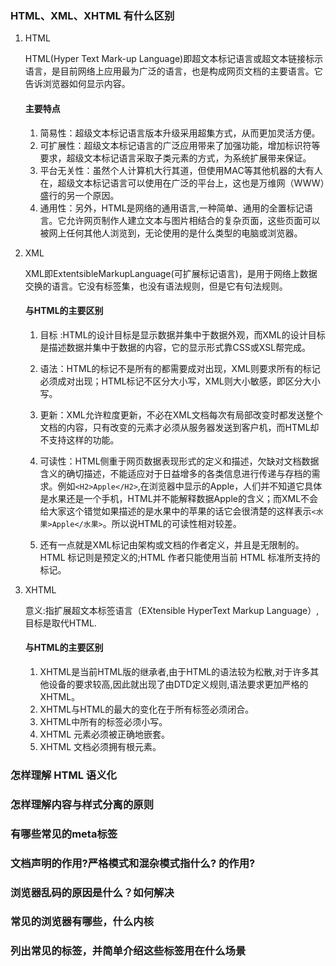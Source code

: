 ### HTML、XML、XHTML 有什么区别
1. HTML

    HTML(Hyper Text Mark-up Language)即超文本标记语言或超文本链接标示语言，是目前网络上应用最为广泛的语言，也是构成网页文档的主要语言。它告诉浏览器如何显示内容。
    
    #### 主要特点 ####
    1. 简易性：超级文本标记语言版本升级采用超集方式，从而更加灵活方便。
    2. 可扩展性：超级文本标记语言的广泛应用带来了加强功能，增加标识符等要求，超级文本标记语言采取子类元素的方式，为系统扩展带来保证。
    3. 平台无关性：虽然个人计算机大行其道，但使用MAC等其他机器的大有人在，超级文本标记语言可以使用在广泛的平台上，这也是万维网（WWW）盛行的另一个原因。
    4. 通用性：另外，HTML是网络的通用语言,一种简单、通用的全置标记语言。它允许网页制作人建立文本与图片相结合的复杂页面，这些页面可以被网上任何其他人浏览到，无论使用的是什么类型的电脑或浏览器。
    
2. XML

    XML即ExtentsibleMarkupLanguage(可扩展标记语言)，是用于网络上数据交换的语言。它没有标签集，也没有语法规则，但是它有句法规则。
    
    #### 与HTML的主要区别 ####
    1. 目标 :HTML的设计目标是显示数据并集中于数据外观，而XML的设计目标是描述数据并集中于数据的内容，它的显示形式靠CSS或XSL帮完成。
    
    2. 语法：HTML的标记不是所有的都需要成对出现，XML则要求所有的标记必须成对出现；HTML标记不区分大小写，XML则大小敏感，即区分大小写。
    
    3. 更新：XML允许粒度更新，不必在XML文档每次有局部改变时都发送整个文档的内容，只有改变的元素才必须从服务器发送到客户机，而HTML却不支持这样的功能。
    
    4. 可读性：HTML侧重于网页数据表现形式的定义和描述，欠缺对文档数据含义的确切描述，不能适应对于日益增多的各类信息进行传递与存档的需求。例如```<H2>Apple</H2>```,在浏览器中显示的Apple，人们并不知道它具体是水果还是一个手机，HTML并不能解释数据Apple的含义；而XML不会给大家这个错觉如果描述的是水果中的苹果的话它会很清楚的这样表示```<水果>Apple</水果>```。所以说HTML的可读性相对较差。
    
    5. 还有一点就是XML标记由架构或文档的作者定义，并且是无限制的。HTML 标记则是预定义的;HTML 作者只能使用当前 HTML 标准所支持的标记。
3. XHTML

    意义:指扩展超文本标签语言（EXtensible HyperText Markup Language）,目标是取代HTML.
    
    #### 与HTML的主要区别 ####
    1. XHTML是当前HTML版的继承者,由于HTML的语法较为松散,对于许多其他设备的要求较高,因此就出现了由DTD定义规则,语法要求更加严格的XHTML。
    2. XHTML与HTML的最大的变化在于所有标签必须闭合。
    3. XHTML中所有的标签必须小写。
    4. XHTML 元素必须被正确地嵌套。
    5. XHTML 文档必须拥有根元素。
    
### 怎样理解 HTML 语义化
    
    
### 怎样理解内容与样式分离的原则
    
    
### 有哪些常见的meta标签
    
### 文档声明的作用?严格模式和混杂模式指什么?<!doctype html> 的作用?
    
### 浏览器乱码的原因是什么？如何解决
    
### 常见的浏览器有哪些，什么内核
    
### 列出常见的标签，并简单介绍这些标签用在什么场景